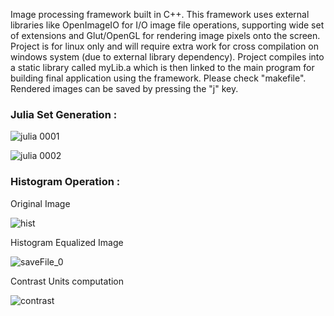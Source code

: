 Image processing framework built in C++. This framework uses external libraries like OpenImageIO for I/O image file operations, supporting wide set of extensions and Glut/OpenGL for rendering image pixels onto the screen. Project is for linux only and will require extra work for cross compilation on windows system (due to external library dependency). Project compiles into a static library called myLib.a which is then linked to the main program for building final application using the framework. Please check "makefile". Rendered images can be saved by pressing the "j" key.

<h3>Julia Set Generation : </h3>

![julia 0001](https://github.com/VoidSiddhant/SGView/assets/25640729/082924c5-e519-4408-ac59-4f8d3c15b613)

![julia 0002](https://github.com/VoidSiddhant/SGView/assets/25640729/2e627643-fb3e-4ce7-852d-aedde5cd1d95)

<h3> Histogram Operation : </h3>
Original Image

![hist](https://github.com/VoidSiddhant/SGView/assets/25640729/460ccb5b-1191-4f6a-8f0e-51ba3af0c414)

Histogram Equalized Image

![saveFile_0](https://github.com/VoidSiddhant/SGView/assets/25640729/45bec095-a5a2-45d5-b1d6-2c4d967c0628)

Contrast Units computation

![contrast](https://github.com/VoidSiddhant/SGView/assets/25640729/051898c9-37cc-4dd3-b354-e21544933716)

